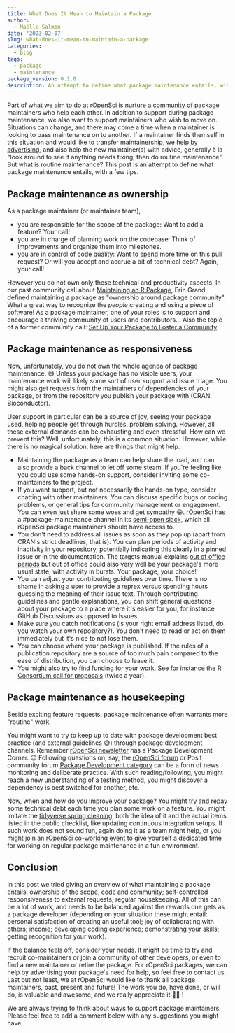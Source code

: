 ```yaml
---
title: What Does It Mean to Maintain a Package
author:
  - Maëlle Salmon
date: '2023-02-07'
slug: what-does-it-mean-to-maintain-a-package
categories:
  - blog
tags:
  - package
  - maintenance
package_version: 0.1.0
description: An attempt to define what package maintenance entails, with a few tips.
---
```


Part of what we aim to do at rOpenSci is nurture a community of package maintainers who help each other.
In addition to support during package maintenance, we also want to support maintainers who wish to move on. Situations can change, and there may come a time when a maintainer is looking to pass maintenance on to another. If a maintainer finds themself in this situation and would like to transfer maintainership, we help by [advertising](/blog/2022/10/17/maintain-or-co-maintain-an-ropensci-package/), and also help the new maintainer(s) with advice, generally à la "look around to see if anything needs fixing, then do routine maintenance".
But what is routine maintenance? This post is an attempt to define what package maintenance entails, with a few tips.

## Package maintenance as ownership

As a package maintainer (or maintainer team), 

+ you are responsible for the scope of the package: Want to add a feature? Your call!
+ you are in charge of planning work on the codebase: Think of improvements and organize them into milestones.
+ you are in control of code quality: Want to spend more time on this pull request? Or will you accept and accrue a bit of technical debt? Again, your call!

However you do not own only these technical and productivity aspects.
In our past community call about [Maintaining an R Package](/commcalls/2020-03-18/), Erin Grand defined maintaining a package as "ownership around package community".
What a great way to recognize the _people_ creating and using a piece of software!
As a package maintainer, one of your roles is to support and encourage a thriving community of users and contributors... Also the topic of a former community call: [Set Up Your Package to Foster a Community](/commcalls/apr2021-pkg-community/).

## Package maintenance as responsiveness

Now, unfortunately, you do not own the whole agenda of package maintenance. :sweat_smile:
Unless your package has no visible users, your maintenance work will likely some sort of user support and issue triage.
You might also get requests from the maintainers of dependencies of your package, or from the repository you publish your package with (CRAN, Bioconductor).

User support in particular can be a source of joy, seeing your package used, helping people get through hurdles, problem solving.
However, all these external demands can be exhausting and even stressful.
How can we prevent this?
Well, unfortunately, this is a common situation. However, while there is no magical solution, here are things that might help.

* Maintaining the package as a team can help share the load, and can also provide a back channel to let off some steam. If you're feeling like you could use some hands-on support, consider inviting some co-maintainers to the project.
* If you want support, but not necessarily the hands-on type, consider chatting with other maintainers. You can discuss specific bugs or coding problems, or general tips for community management or engagement. You can even just share some woes and get sympathy 😁. rOpenSci has a #package-maintenance channel in its [semi-open slack](https://contributing.ropensci.org/resources.html#channels), which all rOpenSci package maintainers should have access to.
* You don't need to address all issues as soon as they pop up (apart from CRAN's strict deadlines, that is). You can plan periods of activity and inactivity in your repository, potentially indicating this clearly in a pinned issue or in the documentation. The targets manual explains [out of office periods](https://books.ropensci.org/targets/help.html#out-of-office) but out of office could also very well be your package's more usual state, with activity in bursts. Your package, your choice!
* You can adjust your contributing guidelines over time. There is no shame in asking a user to provide a reprex versus spending hours guessing the meaning of their issue text. Through contributing guidelines and gentle explanations, you can shift general questions about your package to a place where it's easier for you, for instance GitHub Discussions as opposed to Issues.
* Make sure you catch notifications (is your right email address listed, do you watch your own repository?). You don't need to read or act on them immediately but it's nice to not lose them.
* You can choose where your package is published. If the rules of a publication repository are a source of too much pain compared to the ease of distribution, you can choose to leave it.
* You might also try to find funding for your work. See for instance the [R Consortium call for proposals](https://www.r-consortium.org/all-projects/call-for-proposals) (twice a year).
## Package maintenance as housekeeping

Beside exciting feature requests, package maintenance often warrants more "routine" work.

You might want to try to keep up to date with package development best practice (and external guidelines :sweat_smile:) through package development channels.
Remember [rOpenSci newsletter](/news) has a Package Development Corner. :wink:
Following questions on, say, the [rOpenSci forum](https://discuss.ropensci.org/) or Posit community forum [Package Development category](https://community.rstudio.com/c/package-development/11) can be a form of news monitoring and deliberate practice.
With such reading/following, you might reach a new understanding of a testing method, you might discover a dependency is best switched for another, etc.

Now, when and how do you improve your package?
You might try and repay some technical debt each time you plan some work on a feature.
You might imitate the [tidyverse spring cleaning](/blog/2022/03/18/ropensci-news-digest-march-2022/#get-inspired-by-the-tidyverse-spring-cleaning), both the idea of it and the actual items listed in the public checklist, like updating continuous integration setups.
If such work does not sound fun, again doing it as a team might help, or you might join an [rOpenSci co-working event](/events) to give yourself a dedicated time for working on regular package maintenance in a fun environment.

## Conclusion

In this post we tried giving an overview of what maintaining a package entails: ownership of the scope, code and community; self-controlled responsiveness to external requests; regular housekeeping.
All of this can be a lot of work, and needs to be balanced against the rewards one gets as a package developer (depending on your situation these might entail: personal satisfaction of creating an useful tool; joy of collaborating with others; income; developing coding experience; demonstrating your skills; getting recognition for your work).

If the balance feels off, consider your needs. It might be time to try and recruit co-maintainers or join a community of other developers, or even to find a new maintainer or retire the package.
For rOpenSci packages, we can help by advertising your package's need for help, so feel free to contact us.
Last but not least, we at rOpenSci would like to thank all package maintainers, past, present and future! The work you do, have done, or will do, is valuable and awesome, and we really appreciate it 🙏🏼 !

We are always trying to think about ways to support package maintainers. Please feel free to add a comment below with any suggestions you might have.
